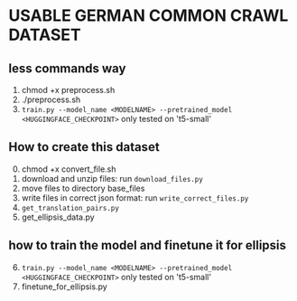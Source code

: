 # USABLE GERMAN COMMON CRAWL DATASET

## less commands way
1. chmod +x preprocess.sh
2. ./preprocess.sh
3. `train.py --model_name <MODELNAME> --pretrained_model <HUGGINGFACE_CHECKPOINT>` only tested on 't5-small'

## How to create this dataset 
0. chmod +x convert_file.sh
1. download and unzip files: run `download_files.py`
2. move files to directory base_files
3. write files in correct json format: run `write_correct_files.py` 
4. `get_translation_pairs.py` 
5. get_ellipsis_data.py

## how to train the model and finetune it for ellipsis
6. `train.py --model_name <MODELNAME> --pretrained_model <HUGGINGFACE_CHECKPOINT>` only tested on 't5-small'
7. finetune_for_ellipsis.py